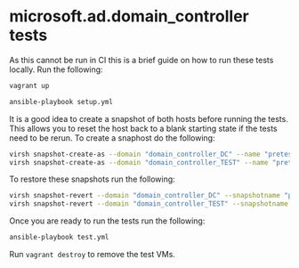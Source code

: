 # microsoft.ad.domain_controller tests

As this cannot be run in CI this is a brief guide on how to run these tests locally.
Run the following:

```bash
vagrant up

ansible-playbook setup.yml
```

It is a good idea to create a snapshot of both hosts before running the tests.
This allows you to reset the host back to a blank starting state if the tests need to be rerun.
To create a snaphost do the following:

```bash
virsh snapshot-create-as --domain "domain_controller_DC" --name "pretest"
virsh snapshot-create-as --domain "domain_controller_TEST" --name "pretest"
```

To restore these snapshots run the following:

```bash
virsh snapshot-revert --domain "domain_controller_DC" --snapshotname "pretest" --running
virsh snapshot-revert --domain "domain_controller_TEST" --snapshotname "pretest" --running
```

Once you are ready to run the tests run the following:

```bash
ansible-playbook test.yml
```

Run `vagrant destroy` to remove the test VMs.
